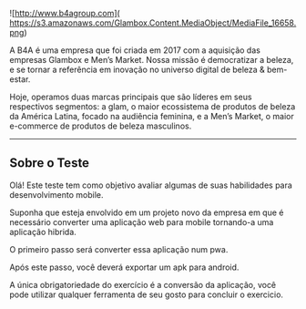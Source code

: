 ![http://www.b4agroup.com](	https://s3.amazonaws.com/Glambox.Content.MediaObject/MediaFile_16658.png)

A B4A é uma empresa que foi criada em 2017 com a aquisição das empresas Glambox e Men’s Market. Nossa missão é democratizar a beleza, e se tornar a referência em inovação no universo digital de beleza & bem-estar.

Hoje, operamos duas marcas principais que são líderes em seus respectivos segmentos: a glam, o maior ecossistema de produtos de beleza da América Latina, focado na audiência feminina, e a Men’s Market, o maior e-commerce de produtos de beleza masculinos.

-----

## Sobre o Teste

Olá! Este teste tem como objetivo avaliar algumas de suas habilidades para desenvolvimento mobile.

Suponha que esteja envolvido em um projeto novo da empresa em que é necessário converter uma aplicação web para mobile tornando-a uma aplicação hibrida.

O primeiro passo será converter essa aplicação num pwa.

Após este passo, você deverá exportar um apk para android.
 
A única obrigatoriedade do exercício é a conversão da aplicação, você pode
utilizar qualquer ferramenta de seu gosto para concluir o exercicio.

